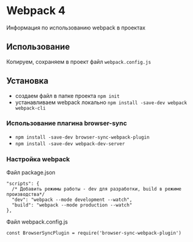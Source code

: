 # Webpack 4
 Информация по использованию webpack в проектах

## Использование
Копируем, сохраняем в проект файл `webpack.config.js`

## Установка
* создаем файл в папке проекта `npm init`
* устанавливаем webpack локально `npm install -save-dev webpack webpack-cli`

### Использование плагина browser-sync
* `npm install -save-dev browser-sync-webpack-plugin`
* `npm install -save-dev webpack-dev-server`

### Настройка webpack
Файл package.json

```
"scripts": {
  /* Добавить режимы работы - dev для разработки, build в режиме производства*/
  "dev": "webpack --mode development --watch",
  "build": "webpack --mode production --watch"
},
```

Файл webpack.config.js
```
const BrowserSyncPlugin = require('browser-sync-webpack-plugin')
```
